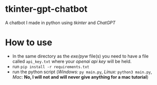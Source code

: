# tkinter-gpt-chatbot
A chatbot I made in python using *tkinter* and *ChatGPT*

# How to use
* In the same directory as the *exe/pyw* file(s) you need to have a file called `api_key.txt` where your *openai api key* will be held. 
* run `pip install -r requirements.txt`
* run the python script (*Windows:* `py main.py`, *Linux:* `python3 main.py`, *Mac*: **No, I will not and will never give anything for a mac tutorial**)
